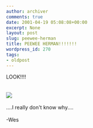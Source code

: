 ```yaml
---
author: archiver
comments: true
date: 2001-04-19 05:08:08+00:00
excerpt: None
layout: post
slug: peewee-herman
title: PEEWEE HERMAN!!!!!!!
wordpress_id: 270
tags:
- oldpost
---
```


LOOK!!!!<br /><br /><br /><img src="http://www.oliverweb.com/newsimages/Peewee.jpg"><br /><br />....I really don't know why....<br /><br />-Wes